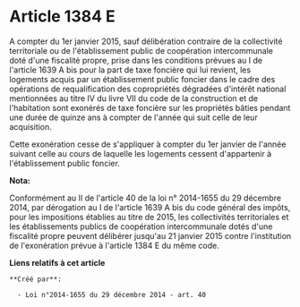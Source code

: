 # Article 1384 E

A compter du 1er janvier 2015, sauf délibération contraire de la collectivité territoriale ou de l'établissement public de
coopération intercommunale doté d'une fiscalité propre, prise dans les conditions prévues au I de l'article 1639 A bis pour
la part de taxe foncière qui lui revient, les logements acquis par un établissement public foncier dans le cadre des
opérations de requalification des copropriétés dégradées d'intérêt national mentionnées au titre IV du livre VII du code de
la construction et de l'habitation sont exonérés de taxe foncière sur les propriétés bâties pendant une durée de quinze ans à
compter de l'année qui suit celle de leur acquisition.

Cette exonération cesse de s'appliquer à compter du 1er janvier de l'année suivant celle au cours de laquelle les logements
cessent d'appartenir à l'établissement public foncier.

**Nota:**

Conformément au II de l'article 40 de la loi n° 2014-1655 du 29 décembre 2014, par dérogation au I de l'article 1639 A bis du
code général des impôts, pour les impositions établies au titre de 2015, les collectivités territoriales et les
établissements publics de coopération intercommunale dotés d'une fiscalité propre peuvent délibérer jusqu'au 21 janvier 2015
contre l'institution de l'exonération prévue à l'article 1384 E du même code.

**Liens relatifs à cet article**

	**Créé par**:

	  - Loi n°2014-1655 du 29 décembre 2014 - art. 40
